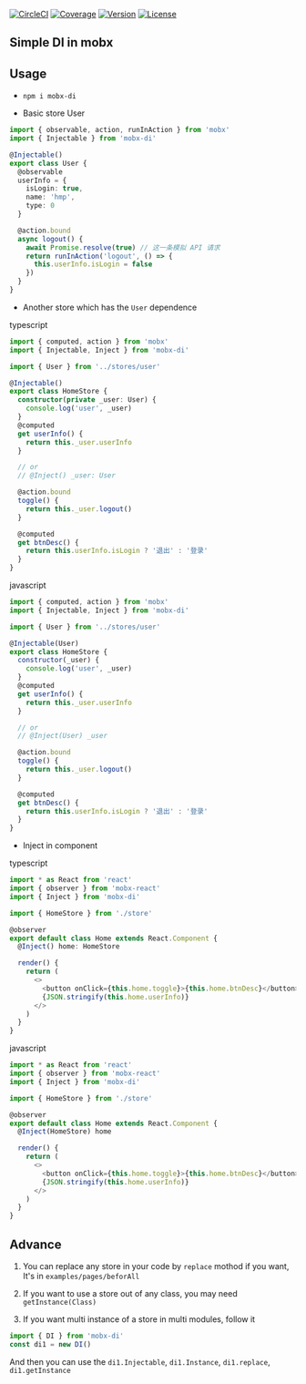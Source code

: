 [![CircleCI](https://img.shields.io/circleci/project/github/doxiaodong/mobx-di.svg?style=flat-square)](https://circleci.com/gh/doxiaodong/mobx-di)
[![Coverage](https://img.shields.io/codecov/c/github/doxiaodong/mobx-di/master.svg?style=flat-square)](https://codecov.io/github/doxiaodong/mobx-di?branch=master)
[![Version](https://img.shields.io/npm/v/mobx-di.svg?style=flat-square)](https://www.npmjs.com/package/mobx-di)
[![License](https://img.shields.io/npm/l/mobx-di.svg?style=flat-square)]()

## Simple DI in mobx

## Usage

- `npm i mobx-di`

- Basic store User

```typescript
import { observable, action, runInAction } from 'mobx'
import { Injectable } from 'mobx-di'

@Injectable()
export class User {
  @observable
  userInfo = {
    isLogin: true,
    name: 'hmp',
    type: 0
  }

  @action.bound
  async logout() {
    await Promise.resolve(true) // 这一条模拟 API 请求
    return runInAction('logout', () => {
      this.userInfo.isLogin = false
    })
  }
}
```

- Another store which has the `User` dependence

typescript

```typescript
import { computed, action } from 'mobx'
import { Injectable, Inject } from 'mobx-di'

import { User } from '../stores/user'

@Injectable()
export class HomeStore {
  constructor(private _user: User) {
    console.log('user', _user)
  }
  @computed
  get userInfo() {
    return this._user.userInfo
  }

  // or
  // @Inject() _user: User

  @action.bound
  toggle() {
    return this._user.logout()
  }

  @computed
  get btnDesc() {
    return this.userInfo.isLogin ? '退出' : '登录'
  }
}
```

javascript

```javascript
import { computed, action } from 'mobx'
import { Injectable, Inject } from 'mobx-di'

import { User } from '../stores/user'

@Injectable(User)
export class HomeStore {
  constructor(_user) {
    console.log('user', _user)
  }
  @computed
  get userInfo() {
    return this._user.userInfo
  }

  // or
  // @Inject(User) _user

  @action.bound
  toggle() {
    return this._user.logout()
  }

  @computed
  get btnDesc() {
    return this.userInfo.isLogin ? '退出' : '登录'
  }
}
```

- Inject in component

typescript

```typescript
import * as React from 'react'
import { observer } from 'mobx-react'
import { Inject } from 'mobx-di'

import { HomeStore } from './store'

@observer
export default class Home extends React.Component {
  @Inject() home: HomeStore

  render() {
    return (
      <>
        <button onClick={this.home.toggle}>{this.home.btnDesc}</button>
        {JSON.stringify(this.home.userInfo)}
      </>
    )
  }
}
```

javascript

```javascript
import * as React from 'react'
import { observer } from 'mobx-react'
import { Inject } from 'mobx-di'

import { HomeStore } from './store'

@observer
export default class Home extends React.Component {
  @Inject(HomeStore) home

  render() {
    return (
      <>
        <button onClick={this.home.toggle}>{this.home.btnDesc}</button>
        {JSON.stringify(this.home.userInfo)}
      </>
    )
  }
}
```

## Advance

1.  You can replace any store in your code by `replace` mothod if you want,
    It's in `examples/pages/beforAll`

2.  If you want to use a store out of any class, you may need `getInstance(Class)`

3.  If you want multi instance of a store in multi modules, follow it

```typescript
import { DI } from 'mobx-di'
const di1 = new DI()
```

And then you can use the `di1.Injectable`, `di1.Instance`, `di1.replace`, `di1.getInstance`
